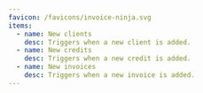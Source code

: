 ```yaml
---
favicon: /favicons/invoice-ninja.svg
items:
  - name: New clients
    desc: Triggers when a new client is added.
  - name: New credits
    desc: Triggers when a new credit is added.
  - name: New invoices
    desc: Triggers when a new invoice is added.
---
```


<script setup>
  import CustomListing from '../../components/CustomListing.vue'
</script>

<CustomListing />
